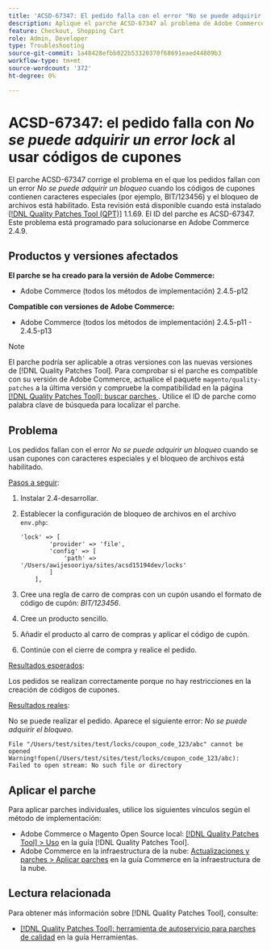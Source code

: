 ```yaml
---
title: 'ACSD-67347: El pedido falla con el error "No se puede adquirir un bloqueo" al utilizar códigos de cupones'
description: Aplique el parche ACSD-67347 al problema de Adobe Commerce donde los pedidos fallan con el error "No se puede adquirir un bloqueo" cuando los códigos de cupones contienen caracteres especiales (por ejemplo, BIT/123456) y el bloqueo de archivos está habilitado.
feature: Checkout, Shopping Cart
role: Admin, Developer
type: Troubleshooting
source-git-commit: 1a48428efbb022b53320370f68691eaed44809b3
workflow-type: tm+mt
source-wordcount: '372'
ht-degree: 0%

---
```



# ACSD-67347: el pedido falla con *No se puede adquirir un error lock* al usar códigos de cupones

El parche ACSD-67347 corrige el problema en el que los pedidos fallan con un error *No se puede adquirir un bloqueo* cuando los códigos de cupones contienen caracteres especiales (por ejemplo, BIT/123456) y el bloqueo de archivos está habilitado. Esta revisión está disponible cuando está instalado [[!DNL Quality Patches Tool (QPT)]](/help/tools/quality-patches-tool/quality-patches-tool-to-self-serve-quality-patches.md) 1.1.69. El ID del parche es ACSD-67347. Este problema está programado para solucionarse en Adobe Commerce 2.4.9.

## Productos y versiones afectados

**El parche se ha creado para la versión de Adobe Commerce:**

* Adobe Commerce (todos los métodos de implementación) 2.4.5-p12

**Compatible con versiones de Adobe Commerce:**

* Adobe Commerce (todos los métodos de implementación) 2.4.5-p11 - 2.4.5-p13

>[!NOTE]
>
>El parche podría ser aplicable a otras versiones con las nuevas versiones de [!DNL Quality Patches Tool]. Para comprobar si el parche es compatible con su versión de Adobe Commerce, actualice el paquete `magento/quality-patches` a la última versión y compruebe la compatibilidad en la página [[!DNL Quality Patches Tool]: buscar parches ](https://experienceleague.adobe.com/tools/commerce-quality-patches/index.html). Utilice el ID de parche como palabra clave de búsqueda para localizar el parche.

## Problema

Los pedidos fallan con el error *No se puede adquirir un bloqueo* cuando se usan cupones con caracteres especiales y el bloqueo de archivos está habilitado.

<u>Pasos a seguir</u>:

1. Instalar 2.4-desarrollar.
1. Establecer la configuración de bloqueo de archivos en el archivo `env.php`:

   ```
   'lock' => [
           'provider' => 'file',
           'config' => [
               'path' => '/Users/awijesooriya/sites/acsd15194dev/locks'
           ]
       ],
   ```

1. Cree una regla de carro de compras con un cupón usando el formato de código de cupón: *BIT/123456*.
1. Cree un producto sencillo.
1. Añadir el producto al carro de compras y aplicar el código de cupón.
1. Continúe con el cierre de compra y realice el pedido.

<u>Resultados esperados</u>:

Los pedidos se realizan correctamente porque no hay restricciones en la creación de códigos de cupones.

<u>Resultados reales</u>:

No se puede realizar el pedido. Aparece el siguiente error: *No se puede adquirir el bloqueo.*

```
File "/Users/test/sites/test/locks/coupon_code_123/abc" cannot be opened Warning!fopen(/Users/test/sites/test/locks/coupon_code_123/abc): Failed to open stream: No such file or directory
```

## Aplicar el parche

Para aplicar parches individuales, utilice los siguientes vínculos según el método de implementación:

* Adobe Commerce o Magento Open Source local: [[!DNL Quality Patches Tool] > Uso](/help/tools/quality-patches-tool/usage.md) en la guía [!DNL Quality Patches Tool].
* Adobe Commerce en la infraestructura de la nube: [Actualizaciones y parches > Aplicar parches](https://experienceleague.adobe.com/docs/commerce-cloud-service/user-guide/develop/upgrade/apply-patches.html) en la guía Commerce en la infraestructura de la nube.

## Lectura relacionada

Para obtener más información sobre [!DNL Quality Patches Tool], consulte:

* [[!DNL Quality Patches Tool]: herramienta de autoservicio para parches de calidad](/help/tools/quality-patches-tool/quality-patches-tool-to-self-serve-quality-patches.md) en la guía Herramientas.
